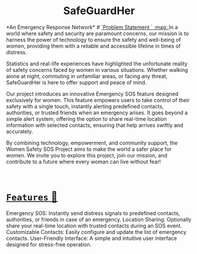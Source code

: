 <h1 align='center'> SafeGuardHer </h1>
 *An Emergency Response Network*
# <u> `Problem Statement ` :mag: </u>
In a world where safety and security are paramount concerns, our mission is to harness the power of technology to ensure the safety and well-being of women, providing them with a reliable and accessible lifeline in times of distress.

Statistics and real-life experiences have highlighted the unfortunate reality of safety concerns faced by women in various situations. Whether walking alone at night, commuting in unfamiliar areas, or facing any threat, SafeGuardHer is here to offer support and peace of mind.

Our project introduces an innovative Emergency SOS feature designed exclusively for women. This feature empowers users to take control of their safety with a single touch, instantly alerting predefined contacts, authorities, or trusted friends when an emergency arises. It goes beyond a simple alert system, offering the option to share real-time location information with selected contacts, ensuring that help arrives swiftly and accurately.

By combining technology, empowerment, and community support, the Women Safety SOS Project aims to make the world a safer place for women. We invite you to explore this project, join our mission, and contribute to a future where every woman can live without fear!

<br>

# <u> `Features` :star2: </u>
Emergency SOS: Instantly send distress signals to predefined contacts, authorities, or friends in case of an emergency.
Location Sharing: Optionally share your real-time location with trusted contacts during an SOS event.
Customizable Contacts: Easily configure and update the list of emergency contacts.
User-Friendly Interface: A simple and intuitive user interface designed for stress-free operation.
